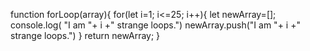 function forLoop(array){
  for(let i=1; i<=25; i++){
    let newArray=[];
    console.log( "I am "+ i +" strange loops.")
    newArray.push("I am "+ i +" strange loops.")
  }
  return newArray;
}
